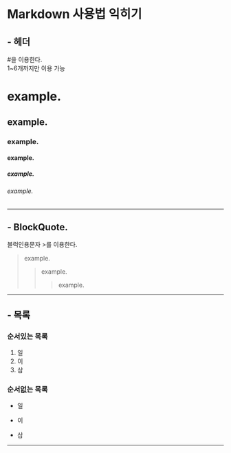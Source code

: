 # Markdown 사용법 익히기   
## - 헤더   
#을 이용한다.   
1~6개까지만 이용 가능   
# example.  
## example.  
### example.   
#### example.  
##### example.  
###### example.  
***
## - BlockQuote.  
블럭인용문자 >를 이용한다.   
> example.  
>   > example.  
>   >   > example.  
***
## - 목록   
### 순서있는 목록   
1. 일
2. 이
3. 삼   
### 순서없는 목록   
* 일
+ 이   
- 삼   
***
